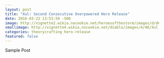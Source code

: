 ```yaml
---
layout: post
title: "Xul: Second Consecutive Overpowered Hero Release"
date: 2016-03-22 13:53:59 -500
image: http://vignette2.wikia.nocookie.net/heroesofthestorm/images/d/d6/Kael-art.jpg/revision/latest?cb=20150501132044
smallimage: http://vignette4.wikia.nocookie.net/diablo/images/4/46/Xul_the_Necromancer_1.jpg/revision/latest?cb=20160123095932
categories: theorycrafting hero-release
featured: false
---
```


Sample Post
